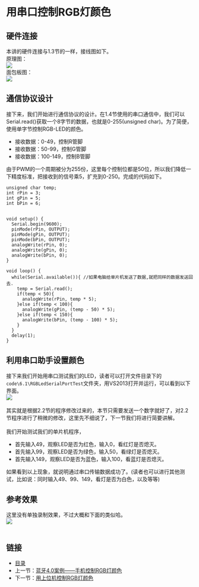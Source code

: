 # 用串口控制RGB灯颜色

## 硬件连接
本讲的硬件连接与1.3节的一样，接线图如下。<br>
原理图：<br>
![](./imgs/1.3/1.3-2.png)<br>
面包板图：<br>
![](./imgs/1.3/1.3-3.png)<br>

## 通信协议设计
接下来，我们开始进行通信协议的设计。在1.4节使用的串口通信中，我们可以Serial.read()获取一个8字节的数据，也就是0-255(unsigned char)。为了简便，使用单字节控制RGB-LED的颜色。

- 接收数据：0-49，控制R管脚
- 接收数据：50-99，控制G管脚
- 接收数据：100-149，控制B管脚

由于PWM的一个周期被分为255份，这里每个控制位都是50位，所以我们降低一下精度标准，把接收到的信号乘5，扩充到0-250。完成的代码如下。
``` arduino
unsigned char temp;
int rPin = 3;
int gPin = 5;
int bPin = 6;   


void setup() {
  Serial.begin(9600);
  pinMode(rPin, OUTPUT);
  pinMode(gPin, OUTPUT);
  pinMode(bPin, OUTPUT);
  analogWrite(rPin, 0);
  analogWrite(gPin, 0);
  analogWrite(bPin, 0);
}

void loop() {
  while(Serial.available()){ //如果电脑给单片机发送了数据,就把同样的数据发送回去.
    temp = Serial.read();
    if(temp < 50){
      analogWrite(rPin, temp * 5);
    }else if(temp < 100){
      analogWrite(gPin, (temp - 50) * 5);
    }else if(temp < 150){
      analogWrite(bPin, (temp - 100) * 5);
    }
  }
  delay(1);
}
```
## 利用串口助手设置颜色
接下来我们开始用串口测试我们的LED，读者可以打开文件目录下的`code\6.1\RGBLedSerialPortTest`文件夹，用VS2013打开并运行，可以看到以下界面。<br>
![](./imgs/6.1/6.1-1.png)<br><br>
其实就是根据2.2节的程序修改过来的，本节只需要发送一个数字就好了，对2.2节程序进行了稍微的修改，这里先不细说了，下一节我们将进行简要讲解。<br><br>
我们开始测试我们的单片机程序，<br>
- 首先输入49，观察LED是否为红色，输入0，看红灯是否熄灭。
- 首先输入99，观察LED是否为绿色，输入50，看绿灯是否熄灭。
- 首先输入149，观察LED是否为蓝色，输入100，看蓝灯是否熄灭。

如果看到以上现象，就说明通过串口传输数据成功了。(读者也可以进行其他测试，比如说：同时输入49、99、149，看灯是否为白色，以及等等)

## 参考效果
这里没有单独录制效果，不过大概和下面的类似哈。<br>
![](./imgs/6.5/6.5-15.jpg)<br><br>

## 链接
- [目录](directory.md)  
- 上一节：[蓝牙4.0案例——手机控制RGB灯颜色](6.0.md)  
- 下一节：[用上位机控制RGB灯颜色](6.2.md)
